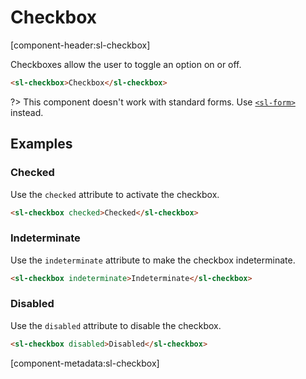 # Checkbox

[component-header:sl-checkbox]

Checkboxes allow the user to toggle an option on or off.

```html preview
<sl-checkbox>Checkbox</sl-checkbox>
```

?> This component doesn't work with standard forms. Use [`<sl-form>`](/components/form.md) instead.

## Examples

### Checked

Use the `checked` attribute to activate the checkbox.

```html preview
<sl-checkbox checked>Checked</sl-checkbox>
```

### Indeterminate

Use the `indeterminate` attribute to make the checkbox indeterminate.

```html preview
<sl-checkbox indeterminate>Indeterminate</sl-checkbox>
```

### Disabled

Use the `disabled` attribute to disable the checkbox.

```html preview
<sl-checkbox disabled>Disabled</sl-checkbox>
```

[component-metadata:sl-checkbox]
